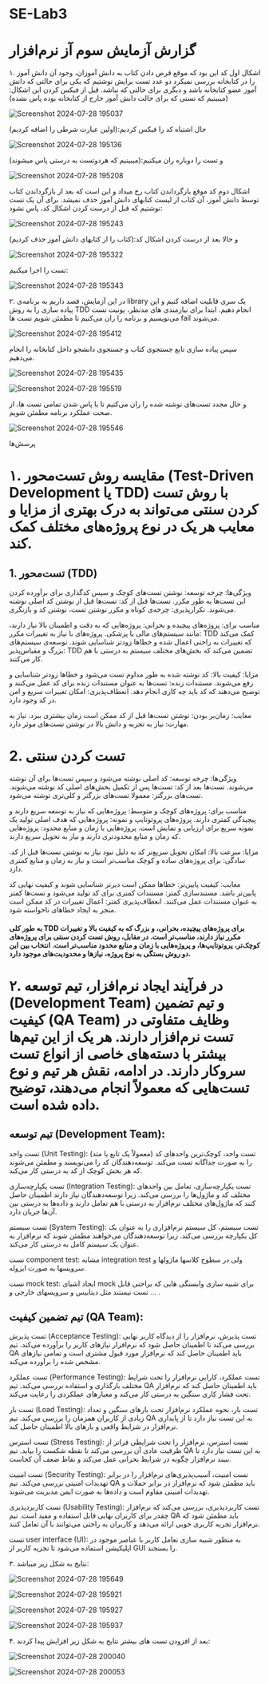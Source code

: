 # SE-Lab3

# گزارش آزمایش سوم آز نرم‌افزار

۱. اشکال اول کد این بود که موقع قرض دادن کتاب به دانش آموزان، وجود آن دانش آموز را در کتابخانه بررسی نمیکرد
 دو عدد تست برایش نوشتیم که یکی برای حالتی که دانش آموز عضو کتابخانه باشد و دیگری برای حالتی که نباشد. قبل از فیکس کردن این اشکال:(میبینیم که تستی که برای حالت دانش آموز خارج از کتابخانه بوده پاس نشده)

![Screenshot 2024-07-28 195037](https://github.com/user-attachments/assets/6ced207e-dbe6-4311-aaa3-0f2b08eb9469)


حال اشتباه کد را فیکس کردیم:(اولین عبارت شرطی را اضافه کردیم)

![Screenshot 2024-07-28 195136](https://github.com/user-attachments/assets/d8d8e554-bd9e-42ad-be74-7b7c92df9e4f)


و تست را دوباره ران میکنیم:(میبینیم که هردوتست به درستی پاس میشوند)

![Screenshot 2024-07-28 195208](https://github.com/user-attachments/assets/84577a6b-442e-420d-aa58-e3aa60ba40ea)


اشکال دوم کد موقع بازگرداندن کتاب رخ میداد و این است که بعد از بازگرداندن کتاب توسط دانش آموز، آن کتاب از لیست کتابهای دانش آموز حذف نمیشد. برای آن یک تست نوشتیم که قبل از درست کردن اشکال کد، پاس نشود:

![Screenshot 2024-07-28 195243](https://github.com/user-attachments/assets/4d4e8209-3205-4bce-a7d4-230bdfe965f5)


و حالا بعد از درست کردن اشکال کد:(کتاب را از کتابهای دانش آموز حذف کردیم)

![Screenshot 2024-07-28 195322](https://github.com/user-attachments/assets/47cd727d-44fd-4b56-bd86-6cb484e5e2e0)


 تست را اجرا میکنیم:


![Screenshot 2024-07-28 195343](https://github.com/user-attachments/assets/3e510c88-3006-4ae1-83e9-32ed55b0f8b2)


۲. در این آزمایش، قصد داریم به برنامه‌ی library یک سری قابلیت اضافه کنیم و این پیاده سازی را به روش TDD انجام دهیم.
ابتدا برای نیازمندی های مدنظر، یونیت تست می‌نویسیم و برنامه را ران می‌کنیم تا مطمئن شویم تست ها fail می‌شوند.

![Screenshot 2024-07-28 195412](https://github.com/user-attachments/assets/7ae5e119-201f-4e73-85a6-6ee34ef24c2b)




سپس پیاده سازی تابع جستجوی کتاب و جستجوی دانشجو داخل کتابخانه را انجام می‌دهیم.

![Screenshot 2024-07-28 195435](https://github.com/user-attachments/assets/4b96f297-0e0b-47ac-9fbf-4a0d571792d8)

![Screenshot 2024-07-28 195519](https://github.com/user-attachments/assets/bd65cd50-8fbb-49c1-ac22-af38819619e3)



و حال مجدد تست‌های نوشته شده را ران می‌کنیم تا با پاس شدن تمامی تست ها، از صحت عملکرد برنامه مطمئن شویم.



![Screenshot 2024-07-28 195546](https://github.com/user-attachments/assets/d7771c35-726d-44e7-8c4d-1bb75a0f20b8)





پرسش‌ها

# ۱. مقایسه روش تست‌محور (Test-Driven Development یا TDD) با روش تست کردن سنتی می‌تواند به درک بهتری از مزایا و معایب هر یک در نوع پروژه‌های مختلف کمک کند.

## 1. تست‌محور (TDD)
ویژگی‌ها:
چرخه توسعه: نوشتن تست‌های کوچک و سپس کدگذاری برای برآورده کردن این تست‌ها به طور مکرر.
تست‌ها قبل از کد: تست‌ها قبل از نوشتن کد اصلی نوشته می‌شوند.
تکرارپذیری: چرخه‌ی کوتاه و مکرر نوشتن تست، نوشتن کد و بازنگری.

مناسب برای:
پروژه‌های پیچیده و بحرانی: پروژه‌هایی که به دقت و اطمینان بالا نیاز دارند، مانند سیستم‌های مالی یا پزشکی.
پروژه‌های با نیاز به تغییرات مکرر: TDD کمک می‌کند که تغییرات به راحتی اعمال شده و خطاها زودتر شناسایی شوند.
توسعه‌ی سیستم‌های بزرگ و مقیاس‌پذیر: TDD تضمین می‌کند که بخش‌های مختلف سیستم به درستی با هم کار می‌کنند.

مزایا:
کیفیت بالا: کد نوشته شده به طور مداوم تست می‌شود و خطاها زودتر شناسایی و رفع می‌شوند.
مستندات زنده: تست‌ها به عنوان مستندات زنده برای کد عمل می‌کنند و توضیح می‌دهند که کد باید چه کاری انجام دهد.
انعطاف‌پذیری: امکان تغییرات سریع و امن در کد وجود دارد.

معایب:
زمان‌بر بودن: نوشتن تست‌ها قبل از کد ممکن است زمان بیشتری ببرد.
نیاز به مهارت: نیاز به تجربه و دانش بالا در نوشتن تست‌های موثر دارد.

# 2. تست کردن سنتی
ویژگی‌ها:
چرخه توسعه: کد اصلی نوشته می‌شود و سپس تست‌ها برای آن نوشته می‌شوند.
تست‌ها بعد از کد: تست‌ها پس از تکمیل بخش‌های اصلی کد نوشته می‌شوند.
تست‌های بزرگتر: معمولا تست‌های بزرگتر و کلی‌تری نوشته می‌شود.

مناسب برای:
پروژه‌های کوچک و متوسط: پروژه‌هایی که نیاز به توسعه سریع دارند و پیچیدگی کمتری دارند.
پروژه‌های پروتوتایپ و نمونه: پروژه‌هایی که هدف اصلی تولید یک نمونه سریع برای ارزیابی و نمایش است.
پروژه‌هایی با زمان و منابع محدود: پروژه‌هایی که زمان و منابع محدودتری دارند و نیاز به تحویل سریع دارند.

مزایا:
سرعت بالا: امکان تحویل سریع‌تر کد به دلیل نبود نیاز به نوشتن تست‌ها قبل از کد.
سادگی: برای پروژه‌های ساده و کوچک مناسب‌تر است و نیاز به زمان و منابع کمتری دارد.

معایب:
کیفیت پایین‌تر: خطاها ممکن است دیرتر شناسایی شوند و کیفیت نهایی کد پایین‌تر باشد.
مستندسازی کمتر: مستندات کمتری برای کد تولید می‌شود و تست‌ها کمتر به عنوان مستندات عمل می‌کنند.
انعطاف‌پذیری کمتر: اعمال تغییرات در کد ممکن است منجر به ایجاد خطاهای ناخواسته شود.

#### به طور کلی TDD برای پروژه‌های پیچیده، بحرانی، و بزرگ که به کیفیت بالا و تغییرات مکرر نیاز دارند، مناسب‌تر است. در مقابل، روش تست کردن سنتی برای پروژه‌های کوچک‌تر، پروتوتایپ‌ها، و پروژه‌هایی با زمان و منابع محدود مناسب‌تر است. انتخاب بین این دو روش بستگی به نوع پروژه، نیازها و محدودیت‌های موجود دارد.





# ۲. در فرآیند ایجاد نرم‌افزار، تیم توسعه (Development Team) و تیم تضمین کیفیت (QA Team) وظایف متفاوتی در تست نرم‌افزار دارند. هر یک از این تیم‌ها بیشتر با دسته‌های خاصی از انواع تست سروکار دارند. در ادامه، نقش هر تیم و نوع تست‌هایی که معمولاً انجام می‌دهند، توضیح داده شده است.

## تیم توسعه (Development Team):

تست واحد (Unit Testing): تست واحد، کوچک‌ترین واحدهای کد (معمولاً یک تابع یا متد) را به صورت جداگانه تست می‌کند. توسعه‌دهندگان کد را می‌نویسند و مطمئن می‌شوند که هر بخش کوچک از کد به درستی کار می‌کند.

تست یکپارچه‌سازی (Integration Testing): تست یکپارچه‌سازی، تعامل بین واحدهای مختلف کد و ماژول‌ها را بررسی می‌کند. زیرا توسعه‌دهندگان نیاز دارند اطمینان حاصل کنند که ماژول‌های مختلف نرم‌افزار به درستی با هم تعامل دارند و داده‌ها به درستی بین آن‌ها جریان دارد.

تست سیستم (System Testing): تست سیستم، کل سیستم نرم‌افزاری را به عنوان یک کل یکپارچه بررسی می‌کند. زیرا توسعه‌دهندگان می‌خواهند مطمئن شوند که نرم‌افزار به عنوان یک سیستم کامل به درستی کار می‌کند.

تست component test: مشابه integration test ولی در سطوح کلاسها ماژولها و سرویسها به صورت ایزوله.

تست mock test: ایجاد اشیای mock برای شبیه سازی وابستگی هایی که براحتی قابل تست نیستند مثل دیتابیس و سرویسهای خارجی و ... .


## تیم تضمین کیفیت (QA Team):

تست پذیرش (Acceptance Testing): تست پذیرش، نرم‌افزار را از دیدگاه کاربر نهایی بررسی می‌کند تا اطمینان حاصل شود که نرم‌افزار نیازهای کاربر را برآورده می‌کند. تیم QA باید اطمینان حاصل کند که نرم‌افزار مورد قبول مشتری است و تمامی نیازهای مشخص شده را برآورده می‌کند.

تست عملکرد (Performance Testing): تست عملکرد، کارایی نرم‌افزار را تحت شرایط مختلف بارگذاری و استفاده بررسی می‌کند. تیم QA باید اطمینان حاصل کند که نرم‌افزار تحت فشار کاری سنگین به درستی کار می‌کند و معیارهای عملکردی را رعایت می‌کند.

تست بار (Load Testing): تست بار، نحوه عملکرد نرم‌افزار تحت بارهای سنگین و تعداد زیادی از کاربران همزمان را بررسی می‌کند. تیم QA به این تست نیاز دارد تا از پایداری نرم‌افزار در شرایط واقعی و بارهای بالا اطمینان حاصل کند.

تست استرس (Stress Testing): تست استرس، نرم‌افزار را تحت شرایطی فراتر از ظرفیت عادی آن بررسی می‌کند تا نقطه شکست را بیابد. تیم QA به این تست نیاز دارد تا ببیند نرم‌افزار چگونه در شرایط بحرانی عمل می‌کند و نقاط ضعف آن کجاست.

تست امنیت (Security Testing): تست امنیت، آسیب‌پذیری‌های نرم‌افزار را در برابر تهدیدات امنیتی بررسی می‌کند. تیم QA باید مطمئن شود که نرم‌افزار در برابر حملات و تهدیدات امنیتی مقاوم است و داده‌ها به صورت ایمن مدیریت می‌شوند.

تست کاربردپذیری (Usability Testing): تست کاربردپذیری، بررسی می‌کند که نرم‌افزار چقدر برای کاربران نهایی قابل استفاده و مفید است. تیم QA باید مطمئن شود که نرم‌افزار تجربه کاربری خوبی ارائه می‌دهد و کاربران به راحتی می‌توانند با آن تعامل کنند.

تست user interface (UI): به منظور شبیه سازی تعامل کاربر با عناصر موجود در اپلیکیشن استفاده می‌شود تا تجزیه کاربر از GUI را بسنجند.




۳. نتایج به شکل زیر میباشد:


![Screenshot 2024-07-28 195649](https://github.com/user-attachments/assets/0cefad8f-b92a-472a-9524-97af95404084)

![Screenshot 2024-07-28 195921](https://github.com/user-attachments/assets/cec69a18-181a-4ac2-888d-c75ba3219b5a)

![Screenshot 2024-07-28 195927](https://github.com/user-attachments/assets/07f55f39-3b54-426b-ac8c-7c5b6c94fe35)

![Screenshot 2024-07-28 195937](https://github.com/user-attachments/assets/89d7a07e-5798-418d-be61-3e7fd53783aa)



۴. بعد از افزودن تست های بیشتر نتایج به شکل زیر افزایش پیدا کردند:

![Screenshot 2024-07-28 200040](https://github.com/user-attachments/assets/22261f69-5237-445f-be1a-50e47f5befb4)

![Screenshot 2024-07-28 200053](https://github.com/user-attachments/assets/b47c07e9-8556-4ec6-b4f0-b061421ce957)







